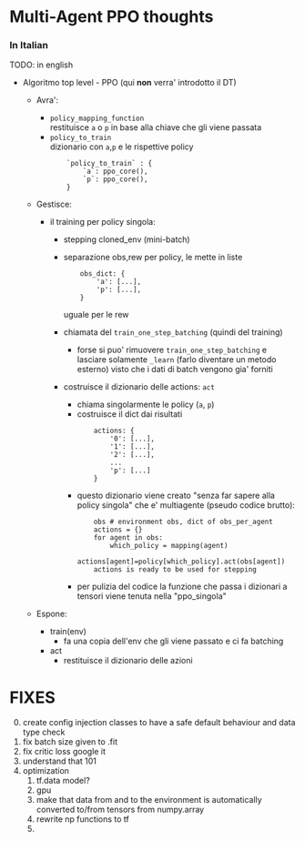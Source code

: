 # Multi-Agent PPO thoughts
### In Italian 
TODO: in english

- Algoritmo top level - PPO (qui **non** verra' introdotto il DT)
  - Avra':
    - `policy_mapping_function`   
        restituisce `a` o `p` in base alla chiave che gli viene passata
    - `policy_to_train`   
        dizionario con `a`,`p` e le rispettive policy
        ```
            `policy_to_train` : {
                `a`: ppo_core(),
                `p`: ppo_core(),
            }
        ```
  - Gestisce:
    - il training per policy singola:
      - stepping cloned_env (mini-batch)
      - separazione obs,rew per policy, le mette in liste  
  
        ``` 
            obs_dict: {
                'a': [...],
                'p': [...],
            }
        ```
        uguale per le rew
      - chiamata del `train_one_step_batching` (quindi del training)
        - forse si puo' rimuovere `train_one_step_batching` e lasciare solamente `_learn` (farlo diventare un metodo esterno) visto che i dati di batch vengono gia' forniti
      - costruisce il dizionario delle actions: `act`
        - chiama singolarmente le policy (`a`, `p`)
        - costruisce il dict dai risultati
            ```
                actions: {
                    '0': [...],
                    '1': [...],
                    '2': [...],
                    ...
                    'p': [...]
                }
            ```
        - questo dizionario viene creato "senza far sapere alla policy singola" che e' multiagente (pseudo codice brutto):
            ```
                obs # environment obs, dict of obs_per_agent
                actions = {}
                for agent in obs:
                    which_policy = mapping(agent)
                        actions[agent]=policy[which_policy].act(obs[agent])
                actions is ready to be used for stepping
            ```
        - per pulizia del codice la funzione che passa i dizionari a tensori viene tenuta nella "ppo_singola"

  - Espone:
    - train(env)
      - fa una copia dell'env che gli viene passato e ci fa batching
    - act
      - restituisce il dizionario delle azioni

# FIXES
0. create config injection classes to have a safe default behaviour and data type check
1. fix batch size given to .fit
2. fix critic loss google it
3. understand that 101
4. optimization
   1. tf.data model? 
   2. gpu
   3. make that data from and to the environment is automatically converted to/from tensors from numpy.array
   4. rewrite np functions to tf
   5.  